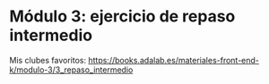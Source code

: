 # Módulo 3: ejercicio de repaso intermedio

Mis clubes favoritos: https://books.adalab.es/materiales-front-end-k/modulo-3/3_repaso_intermedio
